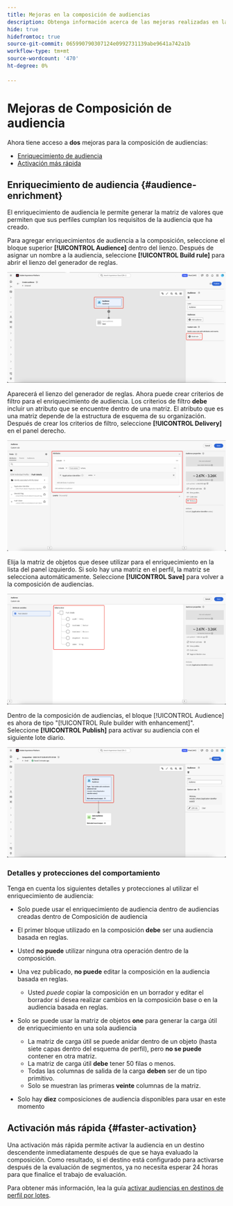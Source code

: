 ```yaml
---
title: Mejoras en la composición de audiencias
description: Obtenga información acerca de las mejoras realizadas en la Composición de audiencia con enriquecimiento de audiencia y activación más rápida.
hide: true
hidefromtoc: true
source-git-commit: 065990790307124e0992731139abe9641a742a1b
workflow-type: tm+mt
source-wordcount: '470'
ht-degree: 0%

---
```



# Mejoras de Composición de audiencia

Ahora tiene acceso a **dos** mejoras para la composición de audiencias:

- [Enriquecimiento de audiencia](#audience-enrichment)
- [Activación más rápida](#faster-activation)

## Enriquecimiento de audiencia {#audience-enrichment}

El enriquecimiento de audiencia le permite generar la matriz de valores que permiten que sus perfiles cumplan los requisitos de la audiencia que ha creado.

Para agregar enriquecimientos de audiencia a la composición, seleccione el bloque superior **[!UICONTROL Audience]** dentro del lienzo. Después de asignar un nombre a la audiencia, seleccione **[!UICONTROL Build rule]** para abrir el lienzo del generador de reglas.

![El bloque Audiencia está resaltado, así como el botón Generar regla.](/help/segmentation/images/ui/composition-enhancements/select-build-rule.png)

Aparecerá el lienzo del generador de reglas. Ahora puede crear criterios de filtro para el enriquecimiento de audiencia. Los criterios de filtro **debe** incluir un atributo que se encuentre dentro de una matriz. El atributo que es una matriz depende de la estructura de esquema de su organización. Después de crear los criterios de filtro, seleccione **[!UICONTROL Delivery]** en el panel derecho.

![El lienzo del generador de reglas muestra un ejemplo de una audiencia que puede tener enriquecimientos. El botón Entrega también está resaltado.](/help/segmentation/images/ui/composition-enhancements/view-delivery.png)

Elija la matriz de objetos que desee utilizar para el enriquecimiento en la lista del panel izquierdo. Si solo hay una matriz en el perfil, la matriz se selecciona automáticamente. Seleccione **[!UICONTROL Save]** para volver a la composición de audiencias.

<!-- , as well as the fields you want to be used in the enrichment. -->

![Se muestra el árbol de esquema para el árbol de enriquecimiento.](/help/segmentation/images/ui/composition-enhancements/view-schema-tree.png)

Dentro de la composición de audiencias, el bloque [!UICONTROL Audience] es ahora de tipo &quot;[!UICONTROL Rule builder with enhancement]&quot;. Seleccione **[!UICONTROL Publish]** para activar su audiencia con el siguiente lote diario.

![Se resalta el bloque Audiencia, que muestra que se agrega una audiencia con enriquecimiento.](/help/segmentation/images/ui/composition-enhancements/rule-builder-with-enrichment.png)

### Detalles y protecciones del comportamiento

Tenga en cuenta los siguientes detalles y protecciones al utilizar el enriquecimiento de audiencia:

- Solo puede usar el enriquecimiento de audiencia dentro de audiencias creadas dentro de Composición de audiencia
- El primer bloque utilizado en la composición **debe** ser una audiencia basada en reglas.
- Usted **no puede** utilizar ninguna otra operación dentro de la composición.
- Una vez publicado, **no puede** editar la composición en la audiencia basada en reglas.

   - Usted *puede* copiar la composición en un borrador y editar el borrador si desea realizar cambios en la composición base o en la audiencia basada en reglas.

- Solo se puede usar la matriz de objetos **one** para generar la carga útil de enriquecimiento en una sola audiencia

   - La matriz de carga útil se puede anidar dentro de un objeto (hasta siete capas dentro del esquema de perfil), pero **no se puede** contener en otra matriz.
   - La matriz de carga útil **debe** tener 50 filas o menos.
   - Todas las columnas de salida de la carga **deben** ser de un tipo primitivo.
   - Solo se muestran las primeras **veinte** columnas de la matriz.

- Solo hay **diez** composiciones de audiencia disponibles para usar en este momento

## Activación más rápida {#faster-activation}

Una activación más rápida permite activar la audiencia en un destino descendente inmediatamente después de que se haya evaluado la composición. Como resultado, si el destino está configurado para activarse después de la evaluación de segmentos, ya no necesita esperar 24 horas para que finalice el trabajo de evaluación.

Para obtener más información, lea la guía [activar audiencias en destinos de perfil por lotes](/help/destinations/ui/activate-batch-profile-destinations.md#export-full-files).
